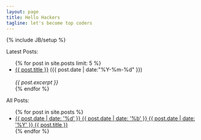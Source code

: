 ```yaml
---
layout: page
title: Hello Hackers
tagline: let's become top coders
---
```

{% include JB/setup %}

<div>Latest Posts:</div>
<ul class="posts">
{% for post in site.posts limit: 5 %}
  <div class="post_info">
    <li>
	    <a href="{{ BASE_PATH }}{{ post.url }}">{{ post.title }}</a>
	    <span>({{ post.date | date:"%Y-%m-%d" }})</span>
    </li>
    </br> <em>{{ post.excerpt }} </em>
    </div>
  {% endfor %}
</ul>

<div>All Posts:</div>
<ul>
  {% for post in site.posts %}
  <li>
    <a href="{{ BASE_PATH }}{{ post.url }}" title="{{ post.title }}">
      <span class="date">
        <span class="day">{{ post.date | date: '%d' }}</span>
        <span class="month"><abbr>{{ post.date | date: '%b' }}</abbr></span>
        <span class="year">{{ post.date | date: '%Y' }}</span>
      </span>
      <span class="title">{{ post.title }}</span>
    </a>
  </li>
  {% endfor %}
</ul>
